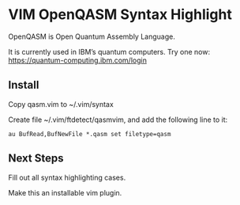 # VIM OpenQASM Syntax Highlight

OpenQASM is Open Quantum Assembly Language.

It is currently used in IBM’s quantum computers. Try one now: https://quantum-computing.ibm.com/login

## Install

Copy qasm.vim to ~/.vim/syntax

Create file ~/.vim/ftdetect/qasmvim, and add the following line to it:

~~~
au BufRead,BufNewFile *.qasm set filetype=qasm
~~~

## Next Steps

Fill out all syntax highlighting cases.

Make this an installable vim plugin.
